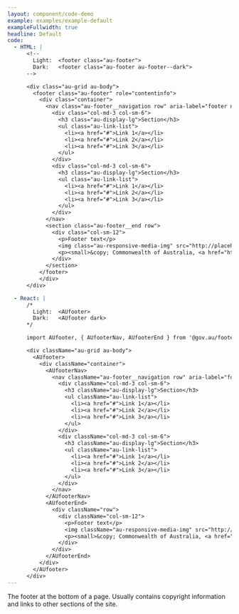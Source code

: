 ```yaml
---
layout: component/code-demo
example: examples/example-default
exampleFullwidth: true
headline: Default
code:
  - HTML: |
      <!--
        Light:  <footer class="au-footer">
        Dark:   <footer class="au-footer au-footer--dark">
      -->

      <div class="au-grid au-body">
        <footer class="au-footer" role="contentinfo">
          <div class="container">
            <nav class="au-footer__navigation row" aria-label="footer navigation">
              <div class="col-md-3 col-sm-6">
                <h3 class="au-display-lg">Section</h3>
                <ul class="au-link-list">
                  <li><a href="#">Link 1</a></li>
                  <li><a href="#">Link 2</a></li>
                  <li><a href="#">Link 3</a></li>
                </ul>
              </div>
              <div class="col-md-3 col-sm-6">
                <h3 class="au-display-lg">Section</h3>
                <ul class="au-link-list">
                  <li><a href="#">Link 1</a></li>
                  <li><a href="#">Link 2</a></li>
                  <li><a href="#">Link 3</a></li>
                </ul>
              </div>
            </nav>
            <section class="au-footer__end row">
              <div class="col-sm-12">
                <p>Footer text</p>
                <img class="au-responsive-media-img" src="http://placehold.it/157x80" alt="Brand image">
                <p><small>&copy; Commonwealth of Australia, <a href="https://github.com/govau/uikit/blob/master/LICENSE.md" rel="external license">MIT licensed</a></small></p>
              </div>
            </section>
          </footer>
          </div>
      </div>

  - React: |
      /*
        Light:  <AUfooter>
        Dark:   <AUfooter dark>
      */

      import AUfooter, { AUfooterNav, AUfooterEnd } from '@gov.au/footer';

      <div className="au-grid au-body">
        <AUfooter>
          <div className="container">
            <AUfooterNav>
              <nav className="au-footer__navigation row" aria-label="footer navigation">
                <div className="col-md-3 col-sm-6">
                  <h3 className="au-display-lg">Section</h3>
                  <ul className="au-link-list">
                    <li><a href="#">Link 1</a></li>
                    <li><a href="#">Link 2</a></li>
                    <li><a href="#">Link 3</a></li>
                  </ul>
                </div>
                <div className="col-md-3 col-sm-6">
                  <h3 className="au-display-lg">Section</h3>
                  <ul className="au-link-list">
                    <li><a href="#">Link 1</a></li>
                    <li><a href="#">Link 2</a></li>
                    <li><a href="#">Link 3</a></li>
                  </ul>
                </div>
              </nav>
            </AUfooterNav>
            <AUfooterEnd>
              <div className="row">
                <div className="col-sm-12">
                  <p>Footer text</p>
                  <img className="au-responsive-media-img" src="http://placehold.it/157x80" alt="Brand image" />
                  <p><small>&copy; Commonwealth of Australia, <a href="https://github.com/govau/uikit/blob/master/LICENSE.md" rel="external license">MIT licensed</a></small></p>
                </div>
              </div>
            </AUfooterEnd>
          </div>
        </AUfooter>
      </div>
---
```


The footer at the bottom of a page. Usually contains copyright information and links to other sections of the site.
